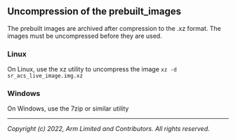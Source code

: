 ## Uncompression of the prebuilt_images
The prebuilt images are archived after compression to the .xz format.
The images must be uncompressed before they are used.

### Linux
On Linux, use the xz utility to uncompress the image 
`xz -d sr_acs_live_image.img.xz`

### Windows
On Windows, use the 7zip or similar utility

--------------

*Copyright (c) 2022, Arm Limited and Contributors. All rights reserved.*
